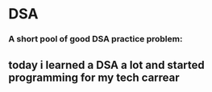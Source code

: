 # DSA
### A short pool of good DSA practice problem:
## today i learned a DSA a lot and started programming for my tech carrear
  
      
  
  
  
